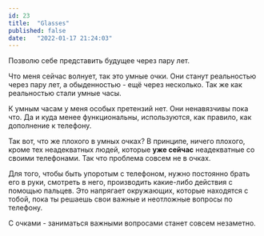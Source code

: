 ```yaml
---
id: 23
title:  "Glasses"
published: false
date:   "2022-01-17 21:24:03"
---
```


Позволю себе представить будущее через пару лет.

Что меня сейчас волнует, так это умные очки.
Они станут реальностью через пару лет, а обыденностью - ещё через несколько.
Так же как реальностью стали умные часы.

К умным часам у меня особых претензий нет. Они ненавязчивы пока что.
Да и куда менее функциональны, используются, как правило, как дополнение к телефону.

Так вот, что же плохого в умных очках?
В принципе, ничего плохого, кроме тех неадекватных людей, которые **уже сейчас** неадекватные со своими телефонами. Так что проблема совсем не в очках.

Для того, чтобы быть упоротым с телефоном, нужно постоянно брать его в руки, смотреть в него, производить какие-либо действия с помощью пальцев. Это напрягает окружающих, которые находятся с тобой, пока ты решаешь свои важные и неотложные вопросы по телефону.

С очками - заниматься важными вопросами станет совсем незаметно.
